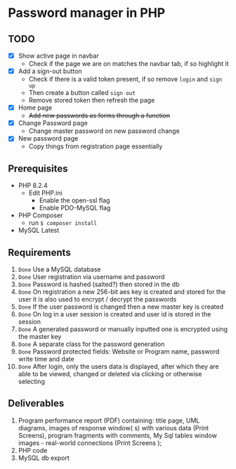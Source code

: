# Password manager in PHP

## TODO

- [X] Show active page in navbar
    - Check if the page we are on matches the navbar tab, if so highlight it
- [X] Add a sign-out button
    - Check if there is a valid token present, if so remove `login` and `sign up`
    - Then create a button called `sign out`
    - Remove stored token then refresh the page
- [X] Home page
  - ~~Add new passwords as forms through a function~~
- [X] Change Password page
  - Change master password on new password change
- [X] New password page
  - Copy things from registration page essentially 

## Prerequisites

- PHP 8.2.4
    - Edit PHP.ini
        - Enable the open-ssl flag
        - Enable PDO-MySQL flag
- PHP Composer
  - run `$ composer install`
- MySQL Latest

## Requirements

1) `Done` Use a MySQL database
2) `Done` User registration via username and password
3) `Done` Password is hashed (salted?) then stored in the db
4) `Done` On registration a new 256-bit aes key is created and stored for the user it is also used
   to encrypt / decrypt the passwords
5) `Done` If the user password is changed then a new master key is created
6) `Done` On log in a user session is created and user id is stored in the
   session
7) `Done` A generated password or manually inputted one is encrypted using the master key
8) `Done` A separate class for the password generation
9) `Done` Password protected fields: Website or Program name, password write time and date
10) `Done` After login, only the users data is displayed, after which they are able to be viewed, changed
    or deleted via clicking or otherwise selecting

## Deliverables

1) Program performance report (PDF) containing: title page, UML diagrams, images of response window(
   s) with various data (Print Screens), program fragments with comments, My Sql tables window
   images - real-world connections (Print Screens );
2) PHP code
3) MySQL db export